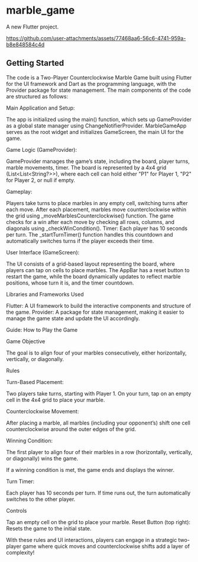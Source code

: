 # marble_game

A new Flutter project.

https://github.com/user-attachments/assets/77468aa6-56c6-4741-959a-b8e848584c4d

## Getting Started

The code is a Two-Player Counterclockwise Marble Game built using Flutter for the UI framework and Dart as the programming language, with the Provider package for state management. The main components of the code are structured as follows:

Main Application and Setup:

The app is initialized using the main() function, which sets up GameProvider as a global state manager using ChangeNotifierProvider.
MarbleGameApp serves as the root widget and initializes GameScreen, the main UI for the game.

Game Logic (GameProvider):

GameProvider manages the game’s state, including the board, player turns, marble movements, timer.
The board is represented by a 4x4 grid (List<List<String?>>), where each cell can hold either "P1" for Player 1, "P2" for Player 2, or null if empty.

Gameplay:

Players take turns to place marbles in any empty cell, switching turns after each move.
After each placement, marbles move counterclockwise within the grid using _moveMarblesCounterclockwise() function.
The game checks for a win after each move by checking all rows, columns, and diagonals using _checkWinCondition().
Timer: Each player has 10 seconds per turn. The _startTurnTimer() function handles this countdown and automatically switches turns if the player exceeds their time.

User Interface (GameScreen):

The UI consists of a grid-based layout representing the board, where players can tap on cells to place marbles.
The AppBar has a reset button to restart the game, while the board dynamically updates to reflect marble positions, whose turn it is, and the timer countdown.

Libraries and Frameworks Used

Flutter: A UI framework to build the interactive components and structure of the game.
Provider: A package for state management, making it easier to manage the game state and update the UI accordingly.

Guide: How to Play the Game

Game Objective

The goal is to align four of your marbles consecutively, either horizontally, vertically, or diagonally.

Rules

Turn-Based Placement:

Two players take turns, starting with Player 1.
On your turn, tap on an empty cell in the 4x4 grid to place your marble.

Counterclockwise Movement:

After placing a marble, all marbles (including your opponent’s) shift one cell counterclockwise around the outer edges of the grid.

Winning Condition:

The first player to align four of their marbles in a row (horizontally, vertically, or diagonally) wins the game.

If a winning condition is met, the game ends and displays the winner.

Turn Timer:

Each player has 10 seconds per turn. If time runs out, the turn automatically switches to the other player.

Controls

Tap an empty cell on the grid to place your marble.
Reset Button (top right): Resets the game to the initial state.

With these rules and UI interactions, players can engage in a strategic two-player game where quick moves and counterclockwise shifts add a layer of complexity!
